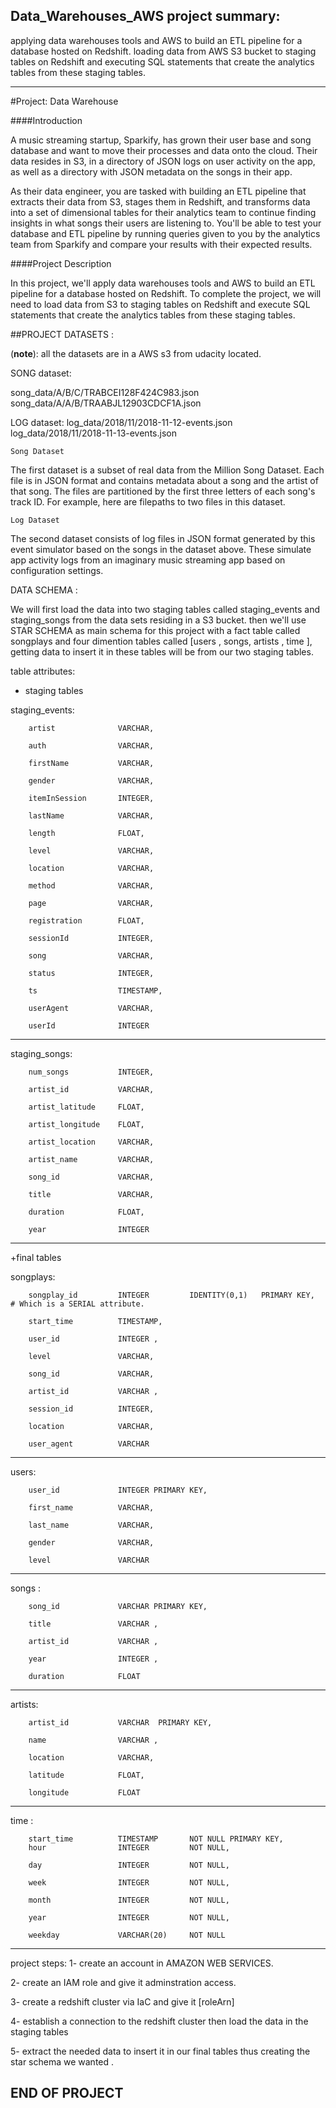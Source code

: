 ## Data_Warehouses_AWS project summary:

applying data warehouses tools and AWS to build an ETL pipeline for a database hosted on Redshift. loading data from AWS S3 bucket to staging tables on Redshift and executing SQL statements that create the analytics tables from these staging tables.

----

#Project: Data Warehouse

####Introduction

A music streaming startup, Sparkify, has grown their user base and song database and want to move their processes and data onto the cloud. Their data resides in S3, in a directory of JSON logs on user activity on the app, as well as a directory with JSON metadata on the songs in their app.


As their data engineer, you are tasked with building an ETL pipeline that extracts their data from S3, stages them in Redshift, and transforms data into a set of dimensional tables for their analytics team to continue finding insights in what songs their users are listening to. You'll be able to test your database and ETL pipeline by running queries given to you by the analytics team from Sparkify and compare your results with their expected results.


####Project Description

In this project, we'll apply data warehouses tools and AWS to build an ETL pipeline for a database hosted on Redshift. To complete the project, we will need to load data from S3 to staging tables on Redshift and execute SQL statements that create the analytics tables from these staging tables.


##PROJECT DATASETS :

(**note**): all the datasets are in a AWS s3 from udacity located.

SONG dataset:

song_data/A/B/C/TRABCEI128F424C983.json
song_data/A/A/B/TRAABJL12903CDCF1A.json

LOG dataset:
log_data/2018/11/2018-11-12-events.json
log_data/2018/11/2018-11-13-events.json

    Song Dataset
    
The first dataset is a subset of real data from the Million Song Dataset. Each file is in JSON format and contains metadata about a song and the artist of that song. The files are partitioned by the first three letters of each song's track ID. For example, here are filepaths to two files in this dataset.

    Log Dataset
    
The second dataset consists of log files in JSON format generated by this event simulator based on the songs in the dataset above. These simulate app activity logs from an imaginary music streaming app based on configuration settings.


DATA SCHEMA : 

We will first load the data into two staging tables called staging_events and staging_songs from the data sets residing in a S3  bucket.
then we'll use STAR SCHEMA as main schema for this project with a fact table called songplays and four dimention tables called [users , songs, artists , time ], getting data to insert it in these tables will be from our two staging tables. 

table attributes:

+ staging tables 

staging_events:

        artist              VARCHAR,
        
        auth                VARCHAR,
        
        firstName           VARCHAR,
        
        gender              VARCHAR,
        
        itemInSession       INTEGER,
        
        lastName            VARCHAR,
        
        length              FLOAT,
        
        level               VARCHAR,
        
        location            VARCHAR,
        
        method              VARCHAR,
        
        page                VARCHAR,
        
        registration        FLOAT,
        
        sessionId           INTEGER,
        
        song                VARCHAR,
        
        status              INTEGER,
        
        ts                  TIMESTAMP,
        
        userAgent           VARCHAR,
        
        userId              INTEGER 
        


---------------------------------------------------
staging_songs:

        num_songs           INTEGER,
        
        artist_id           VARCHAR,
        
        artist_latitude     FLOAT,
        
        artist_longitude    FLOAT,
        
        artist_location     VARCHAR,
        
        artist_name         VARCHAR,
        
        song_id             VARCHAR,
        
        title               VARCHAR,
        
        duration            FLOAT,
        
        year                INTEGER
        
        
        
 --------------------------------------------------
 
 +final tables
 
 
 songplays:
 
        songplay_id         INTEGER         IDENTITY(0,1)   PRIMARY KEY,    # Which is a SERIAL attribute.
        
        start_time          TIMESTAMP,
        
        user_id             INTEGER ,
        
        level               VARCHAR,
        
        song_id             VARCHAR,
        
        artist_id           VARCHAR ,
        
        session_id          INTEGER,
        
        location            VARCHAR,
        
        user_agent          VARCHAR
 
 --------------------------------------------------
 
 
 users:
 
        user_id             INTEGER PRIMARY KEY,
        
        first_name          VARCHAR,
        
        last_name           VARCHAR,
        
        gender              VARCHAR,
        
        level               VARCHAR
    
_______________________________________________
    
    
songs :

        song_id             VARCHAR PRIMARY KEY,
        
        title               VARCHAR ,
        
        artist_id           VARCHAR ,
        
        year                INTEGER ,
        
        duration            FLOAT

------------------------------------------------

artists:

        artist_id           VARCHAR  PRIMARY KEY,
        
        name                VARCHAR ,
        
        location            VARCHAR,
        
        latitude            FLOAT,
        
        longitude           FLOAT
        



------------------------------------------------


time :

        start_time          TIMESTAMP       NOT NULL PRIMARY KEY,
        hour                INTEGER         NOT NULL,
        
        day                 INTEGER         NOT NULL,
        
        week                INTEGER         NOT NULL,
        
        month               INTEGER         NOT NULL,
        
        year                INTEGER         NOT NULL,
        
        weekday             VARCHAR(20)     NOT NULL
 
 
 -------------------------------------------------
 
 
 project steps: 
 1- create an account in AMAZON WEB SERVICES.
 
 2- create an IAM role and give it adminstration access. 
 
 3- create a redshift cluster via IaC  and give it [roleArn] 
 
 4- establish a connection to the redshift cluster then load the data in the staging tables
 
 5- extract the needed data to insert it in our final tables thus creating the star schema we wanted .
 
 
 
 ## END OF PROJECT ## 
 
 
 
 
 
 
 
